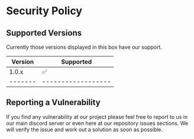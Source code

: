 # Security Policy

## Supported Versions

Currently those versions displayed in this box have our support.

| Version | Supported          |
| ------- | ------------------ |
| 1.0.x   | :white_check_mark: |
| ------- | ------------------ |

## Reporting a Vulnerability

If you find any vulnerability at our project please feel free to report to us in our main discord server or even here at our repository issues sections.
We will verify the issue and work out a solution as soon as possible.
